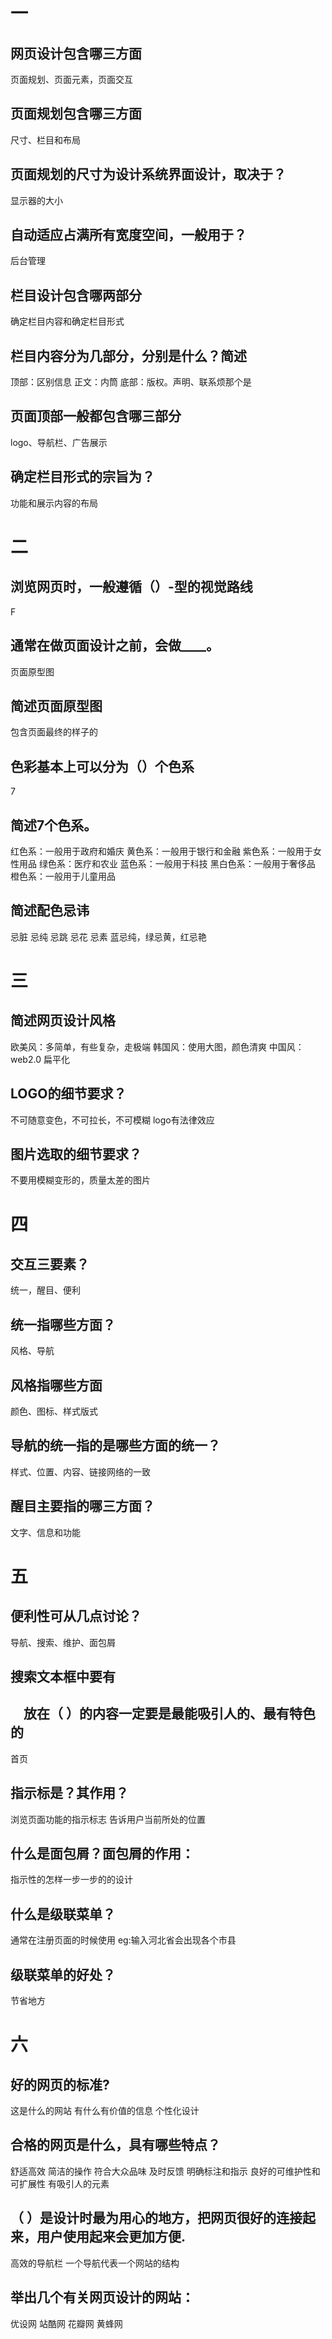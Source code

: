 # 一

## 网页设计包含哪三方面
页面规划、页面元素，页面交互

## 页面规划包含哪三方面
尺寸、栏目和布局

## 页面规划的尺寸为设计系统界面设计，取决于？
显示器的大小

## 自动适应占满所有宽度空间，一般用于？
后台管理

## 栏目设计包含哪两部分
确定栏目内容和确定栏目形式

## 栏目内容分为几部分，分别是什么？简述
顶部：区别信息
正文：内筒
底部：版权。声明、联系烦那个是

## 页面顶部一般都包含哪三部分
logo、导航栏、广告展示

## 确定栏目形式的宗旨为？
功能和展示内容的布局

# 二

## 浏览网页时，一般遵循（）-型的视觉路线
F

## 通常在做页面设计之前，会做____。
页面原型图

## 简述页面原型图
包含页面最终的样子的

## 色彩基本上可以分为（）个色系
7

## 简述7个色系。
红色系：一般用于政府和婚庆
黄色系：一般用于银行和金融
紫色系：一般用于女性用品
绿色系：医疗和农业
蓝色系：一般用于科技
黑白色系：一般用于奢侈品
橙色系：一般用于儿童用品

## 简述配色忌讳
忌脏
忌纯
忌跳
忌花
忌素
蓝忌纯，绿忌黄，红忌艳

# 三

## 简述网页设计风格
欧美风：多简单，有些复杂，走极端
韩国风：使用大图，颜色清爽
中国风：
web2.0
扁平化

## LOGO的细节要求？
不可随意变色，不可拉长，不可模糊
logo有法律效应

## 图片选取的细节要求？
不要用模糊变形的，质量太差的图片

# 四

## 交互三要素？
统一，醒目、便利

## 统一指哪些方面？
风格、导航

## 风格指哪些方面
颜色、图标、样式版式

## 导航的统一指的是哪些方面的统一？
样式、位置、内容、链接网络的一致

## 醒目主要指的哪三方面？
文字、信息和功能
# 五

## 便利性可从几点讨论？
导航、搜索、维护、面包屑
## 搜索文本框中要有
## 　放在（ ）的内容一定要是最能吸引人的、最有特色的
首页

## 指示标是？其作用？
浏览页面功能的指示标志
告诉用户当前所处的位置
## 什么是面包屑？面包屑的作用：
指示性的怎样一步一步的的设计

## 什么是级联菜单？
通常在注册页面的时候使用
eg:输入河北省会出现各个市县

## 级联菜单的好处？
节省地方

# 六

## 好的网页的标准?
这是什么的网站
有什么有价值的信息
个性化设计

## 合格的网页是什么，具有哪些特点？
舒适高效
简洁的操作
符合大众品味
及时反馈
明确标注和指示
良好的可维护性和可扩展性
有吸引人的元素

## （ ）是设计时最为用心的地方，把网页很好的连接起来，用户使用起来会更加方便.
高效的导航栏
一个导航代表一个网站的结构

## 举出几个有关网页设计的网站：
优设网
站酷网
花瓣网
黄蜂网



